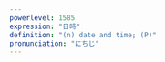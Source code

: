 ```yaml
---
powerlevel: 1585
expression: "日時"
definition: "(n) date and time; (P)"
pronunciation: "にちじ"
---
```

